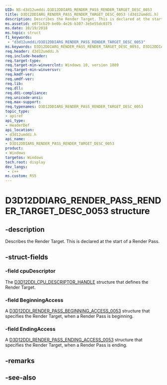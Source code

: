 ```yaml
---
UID: NS:d3d12umddi.D3D12DDIARG_RENDER_PASS_RENDER_TARGET_DESC_0053
title: D3D12DDIARG_RENDER_PASS_RENDER_TARGET_DESC_0053 (d3d12umddi.h)
description: Describes the Render Target. This is declared at the start of a Render Pass.
ms.assetid: e071cb29-be0b-4e26-b307-3e5e55dc0375
ms.date: 10/19/2018
ms.topic: struct
f1_keywords:
 - "d3d12umddi/D3D12DDIARG_RENDER_PASS_RENDER_TARGET_DESC_0053"
ms.keywords: D3D12DDIARG_RENDER_PASS_RENDER_TARGET_DESC_0053, D3D12DDIARG_RENDER_PASS_RENDER_TARGET_DESC_0053, 
req.header: d3d12umddi.h
req.include-header:
req.target-type:
req.target-min-winverclnt: Windows 10, version 1809
req.target-min-winversvr:
req.kmdf-ver:
req.umdf-ver:
req.lib:
req.dll:
req.ddi-compliance:
req.unicode-ansi:
req.max-support:
req.typenames: D3D12DDIARG_RENDER_PASS_RENDER_TARGET_DESC_0053
topic_type: 
- apiref
api_type: 
- HeaderDef
api_location: 
- d3d12umddi.h
api_name: 
- D3D12DDIARG_RENDER_PASS_RENDER_TARGET_DESC_0053
product:
- Windows
targetos: Windows
tech.root: display
dev_langs:
 - c++
ms.custom: RS5
---
```


# D3D12DDIARG_RENDER_PASS_RENDER_TARGET_DESC_0053 structure

## -description

Describes the Render Target. This is declared at the start of a Render Pass.

## -struct-fields

### -field cpuDescriptor

The [D3D12DDI_CPU_DESCRIPTOR_HANDLE](ns-d3d12umddi-d3d12ddi_cpu_descriptor_handle.md) structure that defines the Render Target.

### -field BeginningAccess

A [D3D12DDI_RENDER_PASS_BEGINNING_ACCESS_0053](ns-d3d12umddi-d3d12ddi_render_pass_beginning_access_0053.md) structure that specifies the Render Target, when a Render Pass is beginning.

### -field EndingAccess
 
A [D3D12DDI_RENDER_PASS_ENDING_ACCESS_0053](ns-d3d12umddi-d3d12ddi_render_pass_ending_access_0053.md) structure that specifies the Render Target, when a Render Pass is ending.

## -remarks

## -see-also
